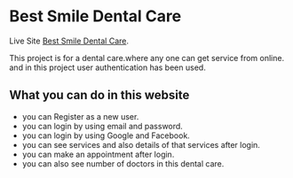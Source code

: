 # Best Smile Dental Care

Live Site [Best Smile Dental Care](https://best-smile-dental-care.web.app/).

This project is for a dental care.where any one can get service from online. and in this project user authentication has been used.

## What you can do in this website

- you can Register as a new user.
- you can login by using email and password.
- you can login by using Google and Facebook.
- you can see services and also details of that services after login.
- you can make an appointment after login.
- you can also see number of doctors in this dental care.
